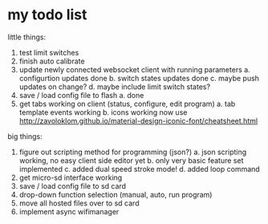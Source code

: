 # my todo list

little things:

1. test limit switches
2. finish auto calibrate
3. update newly connected websocket client with running parameters
    a. configurtion updates done
    b. switch states updates done
    c. maybe push updates on change?
    d. maybe include limit switch states?
4. save / load config file to flash
    a. done
5. get tabs working on client (status, configure, edit program)
    a. tab template events working
    b. icons working now use <http://zavoloklom.github.io/material-design-iconic-font/cheatsheet.html>

big things:

1. figure out scripting method for programming (json?)
    a. json scripting working, no easy client side editor yet
    b. only very basic feature set implemented
    c. added dual speed stroke mode!
    d. added loop command
2. get micro-sd interface working
3. save / load config file to sd card
4. drop-down function selection (manual, auto, run program)
5. move all hosted files over to sd card
6. implement async wifimanager
